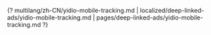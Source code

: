 {? multilang/zh-CN/yidio-mobile-tracking.md | localized/deep-linked-ads/yidio-mobile-tracking.md | pages/deep-linked-ads/yidio-mobile-tracking.md ?}
